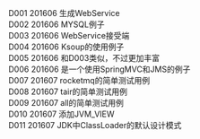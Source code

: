 D001    201606      生成WebService<br/>
D002    201606      MYSQL例子<br/>
D003    201606      WebService接受端<br/>
D004    201606      Ksoup的使用例子<br/>
D005    201606      和D003类似，不过更加丰富<br/>
D006    201606      是一个使用SpringMVC和JMS的例子<br/>
D007    201607      rocketmq的简单测试用例<br/>
D008    201607      tair的简单测试用例<br/>
D009    201607      all的简单测试用例<br/>
D010	201607      添加JVM_VIEW<br/>
D011	201607      JDK中ClassLoader的默认设计模式<br/>
